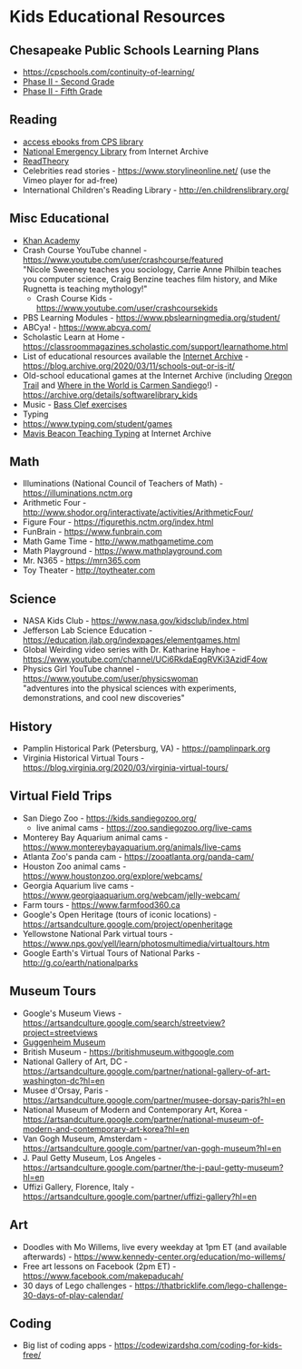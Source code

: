 # Kids Educational Resources

## Chesapeake Public Schools Learning Plans
* https://cpschools.com/continuity-of-learning/
* [Phase II - Second Grade](https://cpschools.com/wp-content/uploads/2020/03/Second-Grade-Weeks-3-_-4.pdf)
* [Phase II - Fifth Grade](https://cpschools.com/wp-content/uploads/2020/03/Fifth-Grade-Weeks-3-_-4.pdf)

## Reading
* [access ebooks from CPS library](https://chesapeakeps.follettdestiny.com/common/servlet/presenthomeform.do?l2m=Home&tm=Home&l2m=Home)
* [National Emergency Library](https://archive.org/details/nationalemergencylibrary) from Internet Archive
* [ReadTheory](https://readtheory.org)
* Celebrities read stories - https://www.storylineonline.net/ (use the Vimeo player for ad-free)
* International Children's Reading Library - http://en.childrenslibrary.org/

## Misc Educational 
* [Khan Academy](https://www.khanacademy.org)
* Crash Course YouTube channel - https://www.youtube.com/user/crashcourse/featured <br/>
"Nicole Sweeney teaches you sociology, Carrie Anne Philbin teaches you computer science, Craig Benzine teaches film history, and Mike Rugnetta is teaching mythology!"
  * Crash Course Kids - https://www.youtube.com/user/crashcoursekids
* PBS Learning Modules - https://www.pbslearningmedia.org/student/
* ABCya! - https://www.abcya.com/
* Scholastic Learn at Home - https://classroommagazines.scholastic.com/support/learnathome.html
* List of educational resources available the [Internet Archive](https://www.archive.org) - https://blog.archive.org/2020/03/11/schools-out-or-is-it/
* Old-school educational games at the Internet Archive (including [Oregon Trail](https://archive.org/details/msdos_Oregon_Trail_The_1990) and [Where in the World is Carmen Sandiego](https://archive.org/details/msdos_Where_in_the_World_is_Carmen_Sandiego_Enhanced_1989)!) - https://archive.org/details/softwarelibrary_kids
* Music - [Bass Clef exercises](http://www.krammermusic.com/index.php?option=com_content&view=article&id=121&Itemid=150)
* Typing
 * https://www.typing.com/student/games
 * [Mavis Beacon Teaching Typing](https://archive.org/details/msdos_Mavis_Beacon_Teaches_Typing_1987) at Internet Archive

## Math
* Illuminations (National Council of Teachers of Math) - https://illuminations.nctm.org
* Arithmetic Four - http://www.shodor.org/interactivate/activities/ArithmeticFour/
* Figure Four - https://figurethis.nctm.org/index.html
* FunBrain - https://www.funbrain.com
* Math Game Time - http://www.mathgametime.com
* Math Playground - https://www.mathplayground.com
* Mr. N365 - https://mrn365.com
* Toy Theater - http://toytheater.com

## Science
* NASA Kids Club - https://www.nasa.gov/kidsclub/index.html
* Jefferson Lab Science Education - https://education.jlab.org/indexpages/elementgames.html
* Global Weirding video series with Dr. Katharine Hayhoe - https://www.youtube.com/channel/UCi6RkdaEqgRVKi3AzidF4ow
* Physics Girl YouTube channel - https://www.youtube.com/user/physicswoman <br/>
"adventures into the physical sciences with experiments, demonstrations, and cool new discoveries"

## History
* Pamplin Historical Park (Petersburg, VA) - https://pamplinpark.org
* Virginia Historical Virtual Tours - https://blog.virginia.org/2020/03/virginia-virtual-tours/

## Virtual Field Trips
* San Diego Zoo - https://kids.sandiegozoo.org/
  * live animal cams - https://zoo.sandiegozoo.org/live-cams
* Monterey Bay Aquarium animal cams - https://www.montereybayaquarium.org/animals/live-cams
* Atlanta Zoo's panda cam - https://zooatlanta.org/panda-cam/
* Houston Zoo animal cams - https://www.houstonzoo.org/explore/webcams/
* Georgia Aquarium live cams - https://www.georgiaaquarium.org/webcam/jelly-webcam/
* Farm tours - https://www.farmfood360.ca
* Google's Open Heritage (tours of iconic locations) - https://artsandculture.google.com/project/openheritage
* Yellowstone National Park virtual tours - https://www.nps.gov/yell/learn/photosmultimedia/virtualtours.htm
* Google Earth's Virtual Tours of National Parks - http://g.co/earth/nationalparks

## Museum Tours
* Google's Museum Views - https://artsandculture.google.com/search/streetview?project=streetviews
* [Guggenheim Museum](https://artsandculture.google.com/streetview/solomon-r-guggenheim-museum-interior-streetview/jAHfbv3JGM2KaQ?hl=en&sv_lng=-73.95902634325634&sv_lat=40.78285751667664&sv_h=30.75703204567916&sv_p=0.06928383072430222&sv_pid=MfnUmHRyOSzMtY3vtYU05g&sv_z=0.9645743015259166)
* British Museum - https://britishmuseum.withgoogle.com
* National Gallery of Art, DC - https://artsandculture.google.com/partner/national-gallery-of-art-washington-dc?hl=en
* Musee d'Orsay, Paris - https://artsandculture.google.com/partner/musee-dorsay-paris?hl=en
* National Museum of Modern and Contemporary Art, Korea - https://artsandculture.google.com/partner/national-museum-of-modern-and-contemporary-art-korea?hl=en
* Van Gogh Museum, Amsterdam - https://artsandculture.google.com/partner/van-gogh-museum?hl=en
* J. Paul Getty Museum, Los Angeles - https://artsandculture.google.com/partner/the-j-paul-getty-museum?hl=en
* Uffizi Gallery, Florence, Italy - https://artsandculture.google.com/partner/uffizi-gallery?hl=en

## Art
* Doodles with Mo Willems, live every weekday at 1pm ET (and available afterwards) - https://www.kennedy-center.org/education/mo-willems/
* Free art lessons on Facebook (2pm ET) - https://www.facebook.com/makepaducah/
* 30 days of Lego challenges - https://thatbricklife.com/lego-challenge-30-days-of-play-calendar/

## Coding
* Big list of coding apps - https://codewizardshq.com/coding-for-kids-free/
